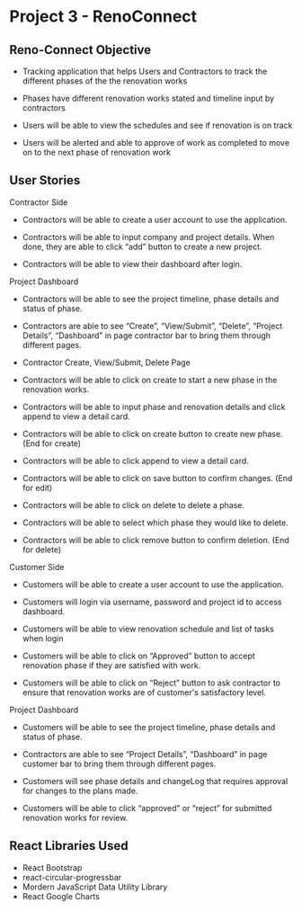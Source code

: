 # Project 3 - RenoConnect

## Reno-Connect Objective

- Tracking application that helps Users and Contractors to track the different phases of the the renovation works

- Phases have different renovation works stated and timeline input by contractors

- Users will be able to view the schedules and see if renovation is on track

- Users will be alerted and able to approve of work as completed to move on to the next phase of renovation work

## User Stories

Contractor Side

- Contractors will be able to create a user account to use the application.

- Contractors will be able to input company and project details. When done, they are able to click “add” button to create a new project.

- Contractors will be able to view their dashboard after login.

Project Dashboard

- Contractors will be able to see the project timeline, phase details and status of phase.

- Contractors are able to see “Create”, “View/Submit”, “Delete”, “Project Details”, “Dashboard” in page  contractor bar to bring them through different pages.

- Contractor Create, View/Submit, Delete Page

- Contractors will be able to click on create to start a new phase in the renovation works.

- Contractors will be able to input phase and renovation details and click append to view a detail card.

- Contractors will be able to click on create button to create new phase. (End for create)

- Contractors will be able to click append to view a detail card.

- Contractors will be able to click on save button to confirm changes.  (End for edit)

- Contractors will be able to click on delete to delete a phase.

- Contractors will be able to select which phase they would like to delete.

- Contractors will be able to click remove button to confirm deletion.   (End for delete)

Customer Side

- Customers will be able to create a user account to use the application.

- Customers will login via username, password and project id to access dashboard.

- Customers will be able to view renovation schedule and list of tasks when login

- Customers will be able to click on “Approved” button to accept renovation phase if they are satisfied with work.

- Customers will be able to click on “Reject” button to ask contractor to ensure that renovation works are of customer's satisfactory level.

Project Dashboard

- Customers will be able to see the project timeline, phase details and status of phase.

- Contractors are able to see “Project Details”, “Dashboard” in page  customer bar to bring them through different pages.

- Customers will see phase details and changeLog that requires approval for changes to the plans made.

- Customers will be able to click “approved” or “reject” for submitted renovation works for review.

## React Libraries Used

- React Bootstrap
- react-circular-progressbar
- Mordern JavaScript Data Utility Library
- React Google Charts